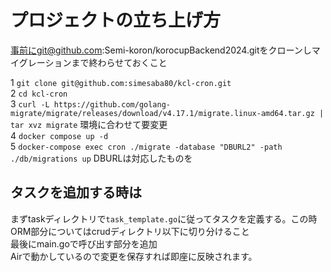 # プロジェクトの立ち上げ方  

事前にgit@github.com:Semi-koron/korocupBackend2024.gitをクローンしマイグレーションまで終わらせておくこと

1 `git clone git@github.com:simesaba80/kcl-cron.git`  
2 `cd kcl-cron`  
3 `curl -L https://github.com/golang-migrate/migrate/releases/download/v4.17.1/migrate.linux-amd64.tar.gz | tar xvz migrate` 環境に合わせて要変更  
4 `docker compose up -d`  
5 `docker-compose exec cron ./migrate -database "DBURL2" -path ./db/migrations up` DBURLは対応したものを

## タスクを追加する時は

まずtaskディレクトリで`task_template.go`に従ってタスクを定義する。この時ORM部分についてはcrudディレクトリ以下に切り分けること  
最後にmain.goで呼び出す部分を追加  
Airで動かしているので変更を保存すれば即座に反映されます。
